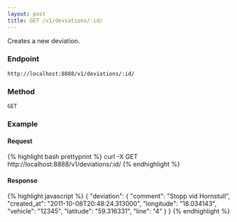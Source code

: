 ```yaml
---
layout: post
title: GET /v1/deviations/:id/
---
```


Creates a new deviation.

### Endpoint

`http://localhost:8888/v1/deviations/:id/`

### Method

`GET`

### Example

#### Request

{% highlight bash prettyprint %}
curl -X GET http://localhost:8888/v1/deviations/:id/
{% endhighlight %}

#### Response

{% highlight javascript %}
{
    "deviation": {
        "comment": "Stopp vid Hornstull",
        "created_at": "2011-10-08T20:48:24.313000",
        "longitude": "18.034143",
        "vehicle": "12345",
        "latitude": "59.316331",
        "line": "4"
    }
}
{% endhighlight %}
